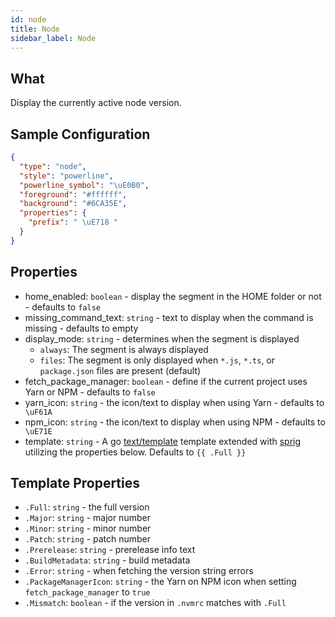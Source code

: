 ```yaml
---
id: node
title: Node
sidebar_label: Node
---
```


## What

Display the currently active node version.

## Sample Configuration

```json
{
  "type": "node",
  "style": "powerline",
  "powerline_symbol": "\uE0B0",
  "foreground": "#ffffff",
  "background": "#6CA35E",
  "properties": {
    "prefix": " \uE718 "
  }
}
```

## Properties

- home_enabled: `boolean` - display the segment in the HOME folder or not - defaults to `false`
- missing_command_text: `string` - text to display when the command is missing - defaults to empty
- display_mode: `string` - determines when the segment is displayed
  - `always`: The segment is always displayed
  - `files`: The segment is only displayed when `*.js`, `*.ts`, or `package.json` files are present (default)
- fetch_package_manager: `boolean` - define if the current project uses Yarn or NPM - defaults to `false`
- yarn_icon: `string` - the icon/text to display when using Yarn - defaults to ` \uF61A`
- npm_icon: `string` - the icon/text to display when using NPM - defaults to ` \uE71E`
- template: `string` - A go [text/template][go-text-template] template extended with [sprig][sprig] utilizing the
properties below. Defaults to `{{ .Full }}`

## Template Properties

- `.Full`: `string` - the full version
- `.Major`: `string` - major number
- `.Minor`: `string` - minor number
- `.Patch`: `string` - patch number
- `.Prerelease`: `string` - prerelease info text
- `.BuildMetadata`: `string` - build metadata
- `.Error`: `string` - when fetching the version string errors
- `.PackageManagerIcon`: `string` - the Yarn on NPM icon when setting `fetch_package_manager` to `true`
- `.Mismatch`: `boolean` - if the version in `.nvmrc` matches with `.Full`

[go-text-template]: https://golang.org/pkg/text/template/
[sprig]: https://masterminds.github.io/sprig/

